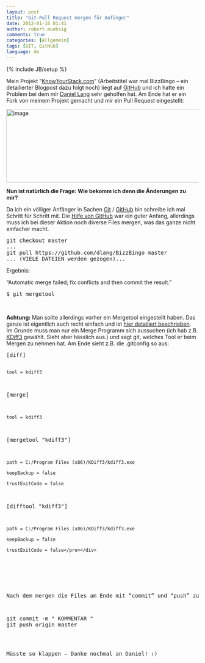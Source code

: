```yaml
---
layout: post
title: "Git–Pull Request mergen für Anfänger"
date: 2012-01-16 01:41
author: robert.muehsig
comments: true
categories: [Allgemein]
tags: [GIT, GitHub]
language: de
---
```

{% include JB/setup %}
<p>Mein Projekt “<a href="http://knowyourstack.com/">KnowYourStack.com</a>” (Arbeitstitel war mal BizzBingo – ein detailierter Blogpost dazu folgt noch) liegt auf <a href="https://github.com/robertmuehsig/BizzBingo">GitHub</a> und ich hatte ein Problem bei dem mir <a href="http://daniellang.net/">Daniel Lang</a> sehr geholfen hat. Am Ende hat er ein Fork von meinem Projekt gemacht und mir ein Pull Request eingestellt:</p> <p><a href="{{BASE_PATH}}/assets/wp-images-de/image1450.png"><img style="background-image: none; border-right-width: 0px; padding-left: 0px; padding-right: 0px; display: inline; border-top-width: 0px; border-bottom-width: 0px; border-left-width: 0px; padding-top: 0px" title="image" border="0" alt="image" src="{{BASE_PATH}}/assets/wp-images-de/image_thumb625.png" width="583" height="192"></a></p> <p><strong>Nun ist natürlich die Frage: Wie bekomm ich denn die Änderungen zu mir?</strong> </p> <p>Da ich ein völliger Anfänger in Sachen <a href="http://www.knowyourstack.com/what-is/git">Git</a> / <a href="http://www.knowyourstack.com/what-is/github">GitHub</a> bin schreibe ich mal Schritt für Schritt mit. Die <a href="http://help.github.com/send-pull-requests/">Hilfe von GitHub</a> war ein guter Anfang, allerdings muss ich bei dieser Aktion noch diverse Files mergen, was das ganze nicht einfacher macht.</p> <div style="padding-bottom: 0px; margin: 0px; padding-left: 0px; padding-right: 0px; display: inline; float: none; padding-top: 0px" id="scid:812469c5-0cb0-4c63-8c15-c81123a09de7:4f86e7bf-9598-4441-b48b-89cc32a0709d" class="wlWriterEditableSmartContent"><pre name="code" class="c#">git checkout master
... 
git pull https://github.com/dlang/BizzBingo master
... (VIELE DATEIEN werden gezogen)...</pre></div>
<p>Ergebnis:</p>
<p>“Automatic merge failed; fix conflicts and then commit the result.”</p>
<div style="padding-bottom: 0px; margin: 0px; padding-left: 0px; padding-right: 0px; display: inline; float: none; padding-top: 0px" id="scid:812469c5-0cb0-4c63-8c15-c81123a09de7:a5b21b99-06eb-48b1-a8aa-c356edbad1c7" class="wlWriterEditableSmartContent"><pre name="code" class="c#">$ git mergetool</pre></div>
<p>&nbsp;</p>
<p><strong>Achtung:</strong> Man sollte allerdings vorher ein Mergetool eingestellt haben. Das ganze ist eigentlich auch recht einfach und ist <a href="http://gitguru.com/2009/02/22/integrating-git-with-a-visual-merge-tool/">hier detailiert beschrieben</a>. Im Grunde muss man nur ein Merge Programm sich aussuchen (ich hab z.B. <a href="http://kdiff3.sourceforge.net/">KDiff3</a> gewählt. Sieht aber hässlich aus.) und sagt git, welches Tool er beim Mergen zu nehmen hat. Am Ende sieht z.B. die .gitconfig so aus:</p>
<div style="padding-bottom: 0px; margin: 0px; padding-left: 0px; padding-right: 0px; display: inline; float: none; padding-top: 0px" id="scid:812469c5-0cb0-4c63-8c15-c81123a09de7:89bc0955-6f15-48a1-9757-62ac899e9e57" class="wlWriterEditableSmartContent"><pre name="code" class="c#">[diff]
    
	tool = kdiff3
 

[merge]
    
	tool = kdiff3

[mergetool "kdiff3"]
   
	path = C:/Program Files (x86)/KDiff3/kdiff3.exe

    keepBackup = false

    trustExitCode = false
 

[difftool "kdiff3"]

    path = C:/Program Files (x86)/KDiff3/kdiff3.exe

    keepBackup = false

    trustExitCode = false</pre></div>
<p>&nbsp;</p>
<p>Nach dem mergen die Files am Ende mit “commit” und “push” zu GitHub. Fertig :)</p>
<div style="padding-bottom: 0px; margin: 0px; padding-left: 0px; padding-right: 0px; display: inline; float: none; padding-top: 0px" id="scid:812469c5-0cb0-4c63-8c15-c81123a09de7:cd498f43-56f7-4cb1-b257-8fdfa4f2f133" class="wlWriterEditableSmartContent"><pre name="code" class="c#">git commit -m " KOMMENTAR "
git push origin master</pre></div>



<p>Müsste so klappen – Danke nochmal an Daniel! :)</p>
